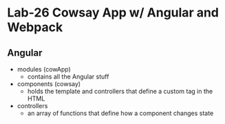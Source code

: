 # Lab-26 Cowsay App w/ Angular and Webpack

## Angular
- modules (cowApp)
  - contains all the Angular stuff
- components (cowsay)
  - holds the template and controllers that define a custom tag in the HTML
- controllers
  - an array of functions that define how a component changes state
